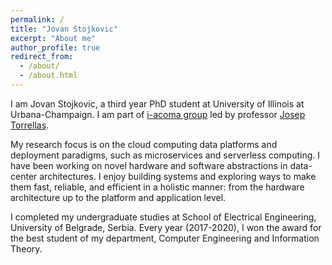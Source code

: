 ```yaml
---
permalink: /
title: "Jovan Stojkovic"
excerpt: "About me"
author_profile: true
redirect_from: 
  - /about/
  - /about.html
---
```


I am Jovan Stojkovic, a third year PhD student at University of Illinois at Urbana-Champaign. I am part of [i-acoma group](http://iacoma.cs.uiuc.edu/) led by professor [Josep Torrellas](http://iacoma.cs.uiuc.edu/josep/torrellas.html). 

My research focus is on the cloud computing data platforms and deployment paradigms, such as microservices and serverless computing. I have been working on novel hardware and software abstractions in data-center architectures. I enjoy building systems and exploring ways to make them fast, reliable, and efficient in a holistic manner: from the hardware architecture up to the platform and application level. 

I completed my undergraduate studies at School of Electrical Engineering, University of Belgrade, Serbia. Every year (2017-2020), I won the award for the best student of my department, Computer Engineering and Information Theory.

